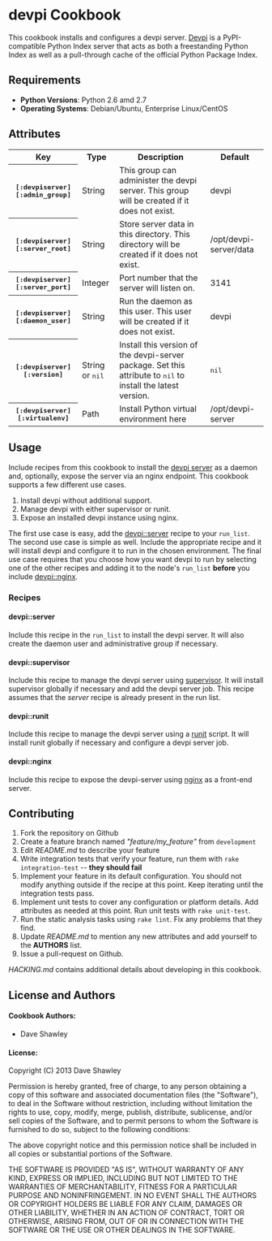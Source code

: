 devpi Cookbook
==============
This cookbook installs and configures a devpi server.  [Devpi][1] is a
PyPI-compatible Python Index server that acts as both a freestanding
Python Index as well as a pull-through cache of the official Python 
Package Index.

[1]: http://doc.devpi.net/latest/

Requirements
------------
* **Python Versions**: Python 2.6 amd 2.7
* **Operating Systems**: Debian/Ubuntu, Enterprise Linux/CentOS

Attributes
----------

<table>
  <tr>
    <th>Key</th>
    <th>Type</th>
    <th>Description</th>
    <th>Default</th>
  </tr>
  <tr>
    <th><tt>[:devpiserver][:admin_group]</tt></th>
    <td>String</td>
    <td>This group can administer the devpi server.  This group
        will be created if it does not exist.</td>
    <td>devpi</td>
  </tr>
  <tr>
    <th><tt>[:devpiserver][:server_root]</tt></th>
    <td>String</td>
    <td>Store server data in this directory.  This directory will be
        created if it does not exist.</td>
    <td>/opt/devpi-server/data</td>
  </tr>
  <tr>
    <th><tt>[:devpiserver][:server_port]</tt></th>
    <td>Integer</td>
    <td>Port number that the server will listen on.</td>
    <td>3141</td>
  </tr>
  <tr>
    <th><tt>[:devpiserver][:daemon_user]</tt></th>
    <td>String</td>
    <td>Run the daemon as this user.  This user will be created if
        it does not exist.</td>
    <td>devpi</td>
  </tr>
  <tr>
    <th><tt>[:devpiserver][:version]</tt></th>
    <td>String or <tt>nil</tt></td>
    <td>Install this version of the devpi-server package.
        Set this attribute to <tt>nil</tt> to install the latest
        version.</td>
    <td><tt>nil</tt></td>
  </tr>
  <tr>
    <th><tt>[:devpiserver][:virtualenv]</tt></th>
    <td>Path</td>
    <td>Install Python virtual environment here</td>
    <td>/opt/devpi-server</td>
  </tr>
</table>

Usage
-----
Include recipes from this cookbook to install the [devpi server][1] as
a daemon and, optionally, expose the server via an nginx endpoint.  This
cookbook supports a few different use cases.

1. Install devpi without additional support.
2. Manage devpi with either supervisor or runit.
3. Expose an installed devpi instance using nginx.

The first use case is easy, add the [devpi::server](#devpiserver) recipe
to your `run_list`.  The second use case is simple as well.  Include the
appropriate recipe and it will install devpi and configure it to run in
the chosen environment.  The final use case requires that you choose how
you want devpi to run by selecting one of the other recipes and adding it
to the node's `run_list` **before** you include [devpi::nginx](#devpinginx).

### Recipes

#### devpi::server
Include this recipe in the `run_list` to install the devpi server.  It
will also create the daemon user and administrative group if necessary.

#### devpi::supervisor
Include this recipe to manage the devpi server using [supervisor][2].
It will install supervisor globally if necessary and add the devpi server
job.  This recipe assumes that the *server* recipe is already present in
the run list.

#### devpi::runit
Include this recipe to manage the devpi server using a [runit][3] script.
It will install runit globally if necessary and configure a devpi server
job.

#### devpi::nginx
Include this recipe to expose the devpi-server using [nginx][4] as a
front-end server.

[2]: http://supervisord.org/
[3]: http://smarden.org/runit/
[4]: http://nginx.org/

Contributing
------------

1. Fork the repository on Github
2. Create a feature branch named *"feature/my_feature"* from `development`
3. Edit *README.md* to describe your feature
4. Write integration tests that verify your feature, run them with
   `rake integration-test` -- **they should fail**
5. Implement your feature in its default configuration.  You should not
   modify anything outside if the recipe at this point.  Keep iterating
   until the integration tests pass.
6. Implement unit tests to cover any configuration or platform details.
   Add attributes as needed at this point.  Run unit tests with `rake
   unit-test`.  
7. Run the static analysis tasks using `rake lint`.  Fix any problems that
   they find.
8. Update *README.md* to mention any new attributes and add yourself to
   the **AUTHORS** list.
9. Issue a pull-request on Github.

*HACKING.md* contains additional details about developing in this cookbook.

License and Authors
-------------------
#### Cookbook Authors:

* Dave Shawley

#### License:

Copyright (C) 2013 Dave Shawley

Permission is hereby granted, free of charge, to any person obtaining
a copy of this software and associated documentation files (the
"Software"), to deal in the Software without restriction, including
without limitation the rights to use, copy, modify, merge, publish,
distribute, sublicense, and/or sell copies of the Software, and to
permit persons to whom the Software is furnished to do so, subject to
the following conditions:

The above copyright notice and this permission notice shall be
included in all copies or substantial portions of the Software.

THE SOFTWARE IS PROVIDED "AS IS", WITHOUT WARRANTY OF ANY KIND,
EXPRESS OR IMPLIED, INCLUDING BUT NOT LIMITED TO THE WARRANTIES OF
MERCHANTABILITY, FITNESS FOR A PARTICULAR PURPOSE AND
NONINFRINGEMENT. IN NO EVENT SHALL THE AUTHORS OR COPYRIGHT HOLDERS BE
LIABLE FOR ANY CLAIM, DAMAGES OR OTHER LIABILITY, WHETHER IN AN ACTION
OF CONTRACT, TORT OR OTHERWISE, ARISING FROM, OUT OF OR IN CONNECTION
WITH THE SOFTWARE OR THE USE OR OTHER DEALINGS IN THE SOFTWARE.
